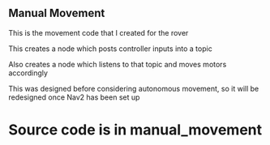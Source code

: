 ## Manual Movement
This is the movement code that I created for the rover

This creates a node which posts controller inputs into a topic

Also creates a node which listens to that topic and moves motors accordingly

This was designed before considering autonomous movement, so it will be redesigned once Nav2 has been set up


# Source code is in manual_movement

